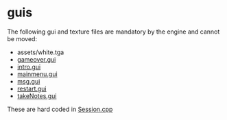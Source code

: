 # guis
The following gui and texture files are mandatory by the engine and cannot be moved:

- assets/white.tga
- [gameover.gui](https://github.com/dhewm/dhewm3/blob/master/neo/framework/Session.cpp#L2890)
- [intro.gui](https://github.com/dhewm/dhewm3/blob/master/neo/framework/Session.cpp#L2893)
- [mainmenu.gui](https://github.com/dhewm/dhewm3/blob/master/neo/framework/Session.cpp#L2885)
- [msg.gui](https://github.com/dhewm/dhewm3/blob/master/neo/framework/Session.cpp#L2891)
- [restart.gui](https://github.com/dhewm/dhewm3/blob/master/neo/framework/Session.cpp#L2889)
- [takeNotes.gui](https://github.com/dhewm/dhewm3/blob/master/neo/framework/Session.cpp#L2892)

These are hard coded in [Session.cpp](https://github.com/dhewm/dhewm3/blob/master/neo/framework/Session.cpp)
